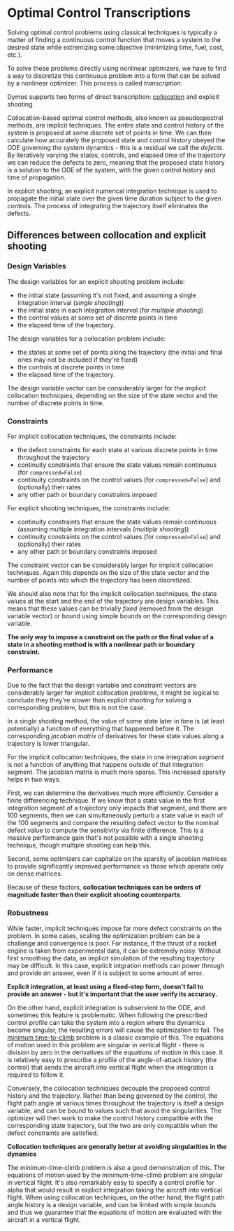 # Optimal Control Transcriptions

Solving optimal control problems using classical techniques is typically a matter of finding a continuous control function that moves a system to the desired state while extremizing some objective (minimizing time, fuel, cost, etc.).

To solve these problems directly using nonlinear optimizers, we have to find a way to discretize this continuous problem into a form that can be solved by a nonlinear optimizer. This process is called _transcription_.

Dymos supports two forms of direct transcription: [collocation](getting_started:collocation:what_is_collocation) and explicit shooting.

Collocation-based optimal control methods, also known as pseudospectral methods, are implicit techniques.
The entire state and control history of the system is proposed at some discrete set of points in time.
We can then calculate how accurately the proposed state and control history obeyed the ODE governing the system dynamics - this is a residual we call the _defects_.
By iteratively varying the states, controls, and elapsed time of the trajectory we can reduce the defects to zero, meaning that the proposed state history is a solution to the ODE of the system, with the given control history and time of propagation.

In explicit shooting, an explicit numerical integration technique is used to propagate the initial state over the given time duration subject to the given controls. The process of integrating the trajectory itself eliminates the defects.

## Differences between collocation and explicit shooting

### Design Variables

The design variables for an explicit shooting problem include:
- the initial state (assuming it's not fixed, and assuming a single integration interval (_single shooting_))
- the initial state in each integraiton interval (for _multiple shooting_)
- the control values at some set of discrete points in time
- the elapsed time of the trajectory.

The design variables for a collocation problem include:
- the states at some set of points along the trajectory (the initial and final ones may not be included if they're fixed)
- the controls at discrete points in time
- the elapsed time of the trajectory.

The design variable vector can be considerably larger for the implicit collocation techniques, depending on the size of the state vector and the number of discrete points in time.

### Constraints

For implicit collocation techniques, the constraints include:
- the defect constraints for each state at various discrete points in time throughout the trajectory
- continuity constraints that ensure the state values remain continuous (for `compressed=False`)
- continuity constraints on the control values (for `compressed=False`) and (optionally) their rates
- any other path or boundary constraints imposed

For explicit shooting techniques, the constraints include:
- continuity constraints that ensure the state values remain continuous (assuming multiple integration intervals (_multiple shooting_))
- continuity constraints on the control values (for `compressed=False`) and (optionally) their rates
- any other path or boundary constraints imposed

The constraint vector can be considerably larger for implicit collocation techniques.
Again this depends on the size of the state vector and the number of points into which the trajectory has been discretized.

We should also note that for the implicit collocation techniques, the state values at the start and the end of the trajectory are design variables.
This means that these values can be trivially _fixed_ (removed from the design variable vector) or bound using simple bounds on the corresponding design variable.

**The only way to impose a constraint on the path or the final value of a state in a shooting method is with a nonlinear path or boundary constraint.**

### Performance

Due to the fact that the design variable and constraint vectors are considerably larger for implicit collocation problems, it might be logical to conclude they they're slower than explicit shooting for solving a corresponding problem, but this is not the case.

In a single shooting method, the value of some state later in time is (at least potentially) a function of everything that happened before it.
The corresponding _jacobian matrix_ of derivatives for these state values along a trajectory is lower triangular.

For the implicit collocation techniques, the state in one integration _segment_ is not a function of anything that happens outside of that integration segment.
The jacobian matrix is much more sparse.
This increased sparsity helps in two ways.

First, we can determine the derivatives much more efficiently.
Consider a finite differencing technique.
If we know that a state value in the first integration segment of a trajectory only impacts that segment, and there are 100 segments, then we can simultaneously perturb a state value in each of the 100 segments and compare the resulting defect vector to the nominal defect value to compute the sensitivity via finite difference.
This is a massive performance gain that's not possible with a single shooting technique, though multiple shooting can help this.

Second, some optimizers can capitalize on the sparsity of jacobian matrices to provide significantly improved performance vs those which operate only on dense matrices.

Because of these factors, **collocation techniques can be orders of magnitude faster than their explicit shooting counterparts**.

### Robustness

While faster, implicit techniques impose far more defect constraints on the problem.
In some cases, scaling the optimization problem can be a challenge and convergence is poor.
For instance, if the thrust of a rocket engine is taken from experimental data, it can be extremely noisy.
Without first smoothing the data, an implicit simulation of the resulting trajectory may be difficult.
In this case, explicit intgration methods can power through and provide _an_ answer, even if it is subject to some amount of error.

**Explicit integration, at least using a fixed-step form, doesn't fail to provide an answer - but it's important that the user verify its accuracy.**

On the other hand, explicit integration is subservient to the ODE, and sometimes this feature is problematic.
When following the prescribed control profile can take the system into a region where the dynamics become singular, the resulting errors will cause the optimization to fail.
The [minimum time-to-climb](examples:minimum_time_climb) problem is a classic example of this.
The equations of motion used in this problem are singular in vertical flight - there is division by zero in the derivatives of the equations of motion in this case.
It is relatively easy to prescribe a profile of the angle-of-attack history (the control) that sends the aircraft into vertical flight when the integration is required to follow it.

Conversely, the collocation techniques decouple the proposed control history and the trajectory.
Rather than being governed by the control, the flight path angle at various times throughout the trajectory is itself a design variable, and can be bound to values such that avoid the singularities.
The optimizer will then work to make the control history compatible with the corresponding state trajectory, but the two are only compatible when the defect constraints are satisfied.

**Collocation techniques are generally better at avoiding singularities in the dynamics**

The minimum-time-climb problem is also a good demonstration of this.
The equations of motion used by the minimum-time-climb problem are singular in vertical flight.
It's also remarkably easy to specify a control profile for alpha that would result in explicit integration taking the aircraft into vertical flight.
When using collocation techniques, on the other hand, the flight path angle history is a design variable, and can be limited with simple bounds and thus we guarantee that the equations of motion are evaluated with the aircraft in a vertical flight.
